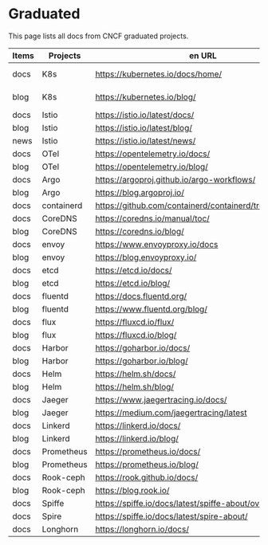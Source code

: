 # Graduated

This page lists all docs from CNCF graduated projects.

| Items | Projects   | en URL                                                  | zh URL                                 |
| ----- | ---------- | ------------------------------------------------------- | -------------------------------------- |
| docs  | K8s        | https://kubernetes.io/docs/home/                        | https://kubernetes.io/zh-cn/docs/home/ |
| blog  | K8s        | https://kubernetes.io/blog/                             | https://kubernetes.io/zh-cn/blog/      |
| docs  | Istio      | https://istio.io/latest/docs/                           | https://istio.io/latest/zh/docs/       |
| blog  | Istio      | https://istio.io/latest/blog/                           | https://istio.io/latest/zh/blog/       |
| news  | Istio      | https://istio.io/latest/news/                           | https://istio.io/latest/zh/news/       |
| docs  | OTel       | https://opentelemetry.io/docs/                          |                                        |
| blog  | OTel       | https://opentelemetry.io/blog/                          |                                        |
| docs  | Argo       | https://argoproj.github.io/argo-workflows/              |                                        |
| blog  | Argo       | https://blog.argoproj.io/                               |                                        |
| docs  | containerd | https://github.com/containerd/containerd/tree/main/docs |                                        |
| docs  | CoreDNS    | https://coredns.io/manual/toc/                          |                                        |
| blog  | CoreDNS    | https://coredns.io/blog/                                |                                        |
| docs  | envoy      | https://www.envoyproxy.io/docs                          |                                        |
| blog  | envoy      | https://blog.envoyproxy.io/                             |                                        |
| docs  | etcd       | https://etcd.io/docs/                                   |                                        |
| blog  | etcd       | https://etcd.io/blog/                                   |                                        |
| docs  | fluentd    | https://docs.fluentd.org/                               |                                        |
| blog  | fluentd    | https://www.fluentd.org/blog/                           |                                        |
| docs  | flux       | https://fluxcd.io/flux/                                 |                                        |
| blog  | flux       | https://fluxcd.io/blog/                                 |                                        |
| docs  | Harbor     | https://goharbor.io/docs/                               |                                        |
| blog  | Harbor     | https://goharbor.io/blog/                               |                                        |
| docs  | Helm       | https://helm.sh/docs/                                   |                                        |
| blog  | Helm       | https://helm.sh/blog/                                   |                                        |
| docs  | Jaeger     | https://www.jaegertracing.io/docs/                      |                                        |
| blog  | Jaeger     | https://medium.com/jaegertracing/latest                 |                                        |
| docs  | Linkerd    | https://linkerd.io/docs/                                |                                        |
| blog  | Linkerd    | https://linkerd.io/blog/                                |                                        |
| docs  | Prometheus | https://prometheus.io/docs/                             |                                        |
| blog  | Prometheus | https://prometheus.io/blog/                             |                                        |
| docs  | Rook-ceph  | https://rook.github.io/docs/                            |                                        |
| blog  | Rook-ceph  | https://blog.rook.io/                                   |                                        |
| docs  | Spiffe     | https://spiffe.io/docs/latest/spiffe-about/overview/    |                                        |
| docs  | Spire      | https://spiffe.io/docs/latest/spire-about/              |                                        |
| docs  | Longhorn   | https://longhorn.io/docs/                               |                                        |
